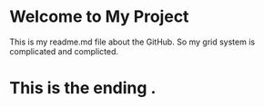 # Welcome to My Project

This is my readme.md file about the GitHub.
So my grid system is complicated and complicted.
# This is the ending .
